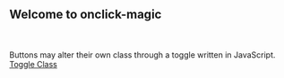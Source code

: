 ## Welcome to onclick-magic
<br><br>
Buttons may alter their own class through a toggle written in JavaScript. <br>
[Toggle Class](https://willinspire.github.io/onclick-magic/toggle-class.html)

